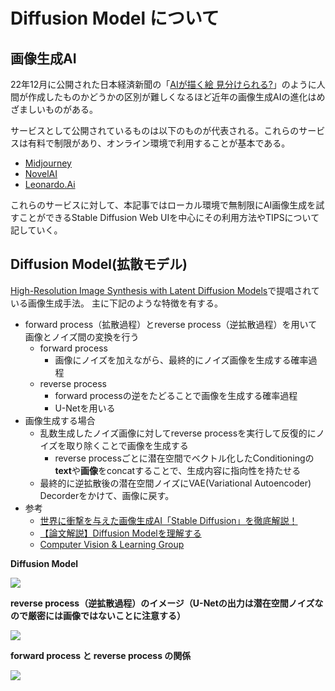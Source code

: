 # Diffusion Model について

## 画像生成AI
22年12月に公開された日本経済新聞の「[AIが描く絵 見分けられる?](https://vdata.nikkei.com/newsgraphics/ai-art/)」のように人間が作成したものかどうかの区別が難しくなるほど近年の画像生成AIの進化はめざましいものがある。

サービスとして公開されているものは以下のものが代表される。これらのサービスは有料で制限があり、オンライン環境で利用することが基本である。

- [Midjourney](https://www.midjourney.com/home/)
- [NovelAI](https://novelai.net/)
- [Leonardo.Ai](https://leonardo.ai/)

これらのサービスに対して、本記事ではローカル環境で無制限にAI画像生成を試すことができるStable Diffusion Web UIを中心にその利用方法やTIPSについて記していく。

## Diffusion Model(拡散モデル) 
[High-Resolution Image Synthesis with Latent Diffusion Models](https://arxiv.org/abs/2112.10752)で提唱されている画像生成手法。
主に下記のような特徴を有する。

- forward process（拡散過程）とreverse process（逆拡散過程）を用いて画像とノイズ間の変換を行う
    - forward process
        - 画像にノイズを加えながら、最終的にノイズ画像を生成する確率過程
    - reverse process
        - forward processの逆をたどることで画像を生成する確率過程
        - U-Netを用いる
- 画像生成する場合
    - 乱数生成したノイズ画像に対してreverse processを実行して反復的にノイズを取り除くことで画像を生成する
        - reverse processごとに潜在空間でベクトル化したConditioningの**text**や**画像**をconcatすることで、生成内容に指向性を持たせる
    - 最終的に逆拡散後の潜在空間ノイズにVAE(Variational Autoencoder) Decorderをかけて、画像に戻す。
- 参考
    - [世界に衝撃を与えた画像生成AI「Stable Diffusion」を徹底解説！](https://qiita.com/omiita/items/ecf8d60466c50ae8295b)
    - [【論文解説】Diffusion Modelを理解する](https://data-analytics.fun/2022/02/03/understanding-diffusion-model/)
    - [Computer Vision & Learning Group](https://ommer-lab.com/research/latent-diffusion-models/)

**Diffusion Model**

![](https://ommer-lab.com/wp-content/uploads/2022/08/article-Figure3-1-1024x508.png)

**reverse process（逆拡散過程）のイメージ（U-Netの出力は潜在空間ノイズなので厳密には画像ではないことに注意する）**

![](https://qiita-user-contents.imgix.net/https%3A%2F%2Fi.imgur.com%2FBRUncxB.gif?ixlib=rb-4.0.0&auto=format&gif-q=60&q=75&w=1400&fit=max&s=1b104d38498660c2084087972ced9e26)

**forward process と reverse process の関係**

![](https://data-analytics.fun/wp-content/uploads/2022/02/image-12-768x489.png)
